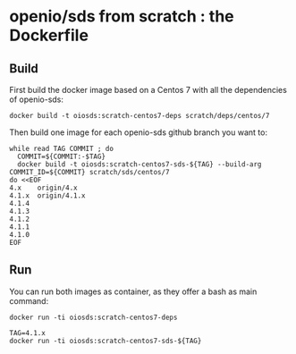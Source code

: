 # openio/sds from scratch : the Dockerfile

## Build

First build the docker image based on a Centos 7 with all the dependencies of openio-sds:

```console
docker build -t oiosds:scratch-centos7-deps scratch/deps/centos/7
```

Then build one image for each openio-sds github branch you want to:

```console
while read TAG COMMIT ; do
  COMMIT=${COMMIT:-$TAG}
  docker build -t oiosds:scratch-centos7-sds-${TAG} --build-arg COMMIT_ID=${COMMIT} scratch/sds/centos/7
do <<EOF
4.x    origin/4.x
4.1.x  origin/4.1.x
4.1.4
4.1.3
4.1.2
4.1.1
4.1.0
EOF
```

## Run

You can run both images as container, as they offer a bash as main command:

```console
docker run -ti oiosds:scratch-centos7-deps
```

```console
TAG=4.1.x
docker run -ti oiosds:scratch-centos7-sds-${TAG}
```

